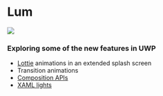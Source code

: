 # Lum
![](https://j.gifs.com/RO1qBz.gif)

### Exploring some of the new features in UWP
* [Lottie](https://airbnb.io/lottie/#/) animations in an extended splash screen
* Transition animations
* [Composition APIs](https://docs.microsoft.com/en-us/uwp/api/windows.ui.composition)
* [XAML lights](https://docs.microsoft.com/en-us/windows/uwp/composition/xaml-lighting)
